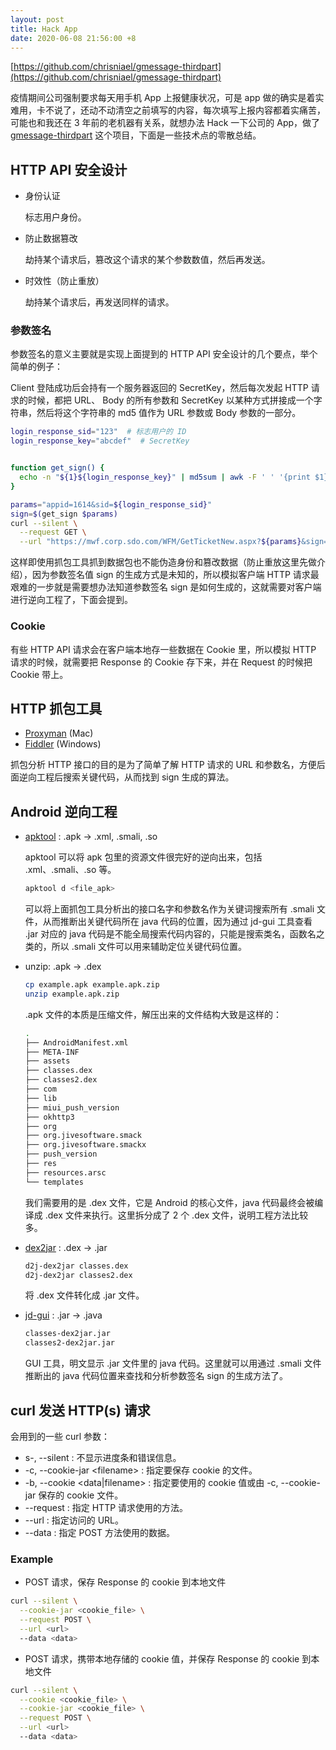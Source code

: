 ```yaml
---
layout: post
title: Hack App
date: 2020-06-08 21:56:00 +8
---
```


[https://github.com/chrisniael/gmessage-thirdpart](https://github.com/chrisniael/gmessage-thirdpart)

疫情期间公司强制要求每天用手机 App 上报健康状况，可是 app 做的确实是着实难用，卡不说了，还动不动清空之前填写的内容，每次填写上报内容都着实痛苦，可能也和我还在 3 年前的老机器有关系，就想办法 Hack 一下公司的 App，做了 [gmessage-thirdpart](https://github.com/chrisniael/gmessage-thirdpart) 这个项目，下面是一些技术点的零散总结。

## HTTP API 安全设计

* 身份认证

    标志用户身份。

* 防止数据篡改

    劫持某个请求后，篡改这个请求的某个参数数值，然后再发送。

* 时效性（防止重放）

    劫持某个请求后，再发送同样的请求。

### 参数签名

参数签名的意义主要就是实现上面提到的 HTTP API 安全设计的几个要点，举个简单的例子：

Client 登陆成功后会持有一个服务器返回的 SecretKey，然后每次发起 HTTP 请求的时候，都把 URL、 Body 的所有参数和 SecretKey 以某种方式拼接成一个字符串，然后将这个字符串的 md5 值作为 URL 参数或 Body 参数的一部分。

```bash
login_response_sid="123"  # 标志用户的 ID
login_response_key="abcdef"  # SecretKey


function get_sign() {
  echo -n "${1}${login_response_key}" | md5sum | awk -F ' ' '{print $1}' | tr a-z A-Z
}

params="appid=1614&sid=${login_response_sid}"
sign=$(get_sign $params)
curl --silent \
  --request GET \
  --url "https://mwf.corp.sdo.com/WFM/GetTicketNew.aspx?${params}&sign=${sign}"
```

这样即使用抓包工具抓到数据包也不能伪造身份和篡改数据（防止重放这里先做介绍），因为参数签名值 sign 的生成方式是未知的，所以模拟客户端 HTTP 请求最艰难的一步就是需要想办法知道参数签名 sign 是如何生成的，这就需要对客户端进行逆向工程了，下面会提到。

### Cookie

有些 HTTP API 请求会在客户端本地存一些数据在 Cookie 里，所以模拟 HTTP 请求的时候，就需要把 Response 的 Cookie 存下来，并在 Request 的时候把 Cookie 带上。

## HTTP 抓包工具

* [Proxyman](https://proxyman.io) (Mac)
* [Fiddler](https://www.telerik.com/fiddler) (Windows)

抓包分析 HTTP 接口的目的是为了简单了解 HTTP 请求的 URL 和参数名，方便后面逆向工程后搜索关键代码，从而找到 sign 生成的算法。

## Android 逆向工程

* [apktool](https://github.com/iBotPeaches/Apktool) : .apk -> .xml, .smali, .so

    apktool 可以将 apk 包里的资源文件很完好的逆向出来，包括 .xml、.smali、.so 等。

    ```bash
    apktool d <file_apk>
    ```

    可以将上面抓包工具分析出的接口名字和参数名作为关键词搜索所有 .smali 文件，从而推断出关键代码所在 java 代码的位置，因为通过 jd-gui 工具查看 .jar 对应的 java 代码是不能全局搜索代码内容的，只能是搜索类名，函数名之类的，所以 .smali 文件可以用来辅助定位关键代码位置。

* unzip: .apk -> .dex

    ```bash
    cp example.apk example.apk.zip
    unzip example.apk.zip
    ```

    .apk 文件的本质是压缩文件，解压出来的文件结构大致是这样的：

    ```bash
    .
    ├── AndroidManifest.xml
    ├── META-INF
    ├── assets
    ├── classes.dex
    ├── classes2.dex
    ├── com
    ├── lib
    ├── miui_push_version
    ├── okhttp3
    ├── org
    ├── org.jivesoftware.smack
    ├── org.jivesoftware.smackx
    ├── push_version
    ├── res
    ├── resources.arsc
    └── templates
    ```

    我们需要用的是 .dex 文件，它是 Android 的核心文件，java 代码最终会被编译成 .dex 文件来执行。这里拆分成了 2 个 .dex 文件，说明工程方法比较多。

* [dex2jar](https://github.com/pxb1988/dex2jar) : .dex -> .jar

    ```bash
    d2j-dex2jar classes.dex
    d2j-dex2jar classes2.dex
    ```

    将 .dex 文件转化成 .jar 文件。

* [jd-gui](https://github.com/java-decompiler/jd-gui) : .jar -> .java

    ```txt
    classes-dex2jar.jar
    classes2-dex2jar.jar
    ```

    GUI 工具，明文显示 .jar 文件里的 java 代码。这里就可以用通过 .smali 文件推断出的 java 代码位置来查找和分析参数签名 sign 的生成方法了。

## curl 发送 HTTP(s) 请求

会用到的一些 curl 参数：

* s-, --silent : 不显示进度条和错误信息。
* -c, --cookie-jar &lt;filename&gt; : 指定要保存 cookie 的文件。
* -b, --cookie &lt;data\|filename&gt; : 指定要使用的 cookie 值或由 -c, --cookie-jar 保存的 cookie 文件。
* --request : 指定 HTTP 请求使用的方法。
* --url :  指定访问的 URL。
* --data : 指定 POST 方法使用的数据。

### Example

* POST 请求，保存 Response 的 cookie 到本地文件

```bash
curl --silent \
  --cookie-jar <cookie_file> \
  --request POST \
  --url <url>
  --data <data>
```

* POST 请求，携带本地存储的 cookie 值，并保存 Response 的 cookie 到本地文件

```bash
curl --silent \
  --cookie <cookie_file> \
  --cookie-jar <cookie_file> \
  --request POST \
  --url <url>
  --data <data>
```
